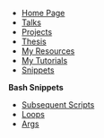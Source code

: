 <!-- SideBar -->

* [Home Page](README.md)
* [Talks](talks/README.md)
* [Projects](projects/README.md)
* [Thesis](thesis/README.md)
* [My Resources](resources/README.md)
* [My Tutorials](tutorials/README.md)
* [Snippets](snippets/README.md)

**Bash Snippets**
* [Subsequent Scripts](snippets/bash/run_scripts.md)
* [Loops](snippets/bash/loops.md)
* [Args](snippets/bash/args.md)